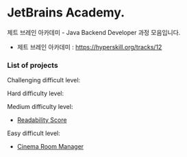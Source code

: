# JetBrains Academy.

제트 브레인 아카데미 - Java Backend Developer 과정 모음입니다. 
- 제트 브레인 아카데미 : <https://hyperskill.org/tracks/12>

### List of projects

Challenging difficult level:

Hard difficulty level:

Medium difficulty level:
- [Readability Score](https://github.com/JungHo-1231/hyperskill-java-track/tree/main/medium/readability)

Easy difficult level:
- [Cinema Room Manager](https://github.com/JungHo-1231/hyperskill-java-track/tree/main/easy/CinemaRoomManager)